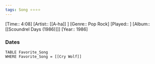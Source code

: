 ```yaml
---
tags: Song ⭐⭐⭐⭐ 
---
```

[Time:: 4:08]
[Artist:: [[A-ha]] ]
[Genre:: Pop Rock]
[Played:: ]
[Album:: [[Scoundrel Days (1986)]]]
[Year:: 1986]
### Dates
````dataview
TABLE Favorite_Song
WHERE Favorite_Song = [[Cry Wolf]]
````